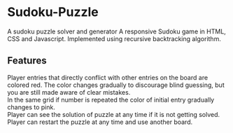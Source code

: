 # Sudoku-Puzzle
A sudoku puzzle solver and generator A responsive Sudoku game in HTML, CSS and Javascript. Implemented using recursive backtracking algorithm.

## Features
Player entries that directly conflict with other entries on the board are colored red. The color changes gradually to discourage blind guessing, but you are still made aware of clear mistakes.
<br>
In the same grid if number is repeated the color of initial entry gradually changes to pink.
<br>
Player can see the solution of puzzle at any time if it is not getting solved.
<br>
Player can restart the puzzle at any time and use another board.
